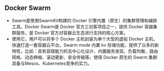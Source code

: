 ##  Docker Swarm
- Swarm是使用SwarmKit构建的 Docker 引擎内置（原生）的集群管理和编排工具。Docker Swarm是 Docker 官方三剑客项目之一，提供 Docker 容器集群服务，是 Docker 官方对容器云生态进行支持的核心方案。
- 使用它，用户可以将多个 Docker 主机封装为单个大型的虚拟 Docker 主机，快速打造一套容器云平台。Swarm mode 内置 kv 存储功能，提供了众多的新特性，比如：具有容错能力的去中心化设计、内置服务发现、负载均衡、路由网格、动态伸缩、滚动更新、安全传输等。使得 Docker 原生的 Swarm 集群具备与Mesos、Kubernetes竞争的实力。